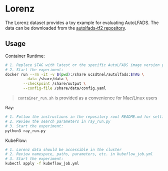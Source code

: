# Lorenz

The Lorenz dataset provides a toy example for evaluating AutoLFADS. The data can be downloaded from the [autolfads-tf2 repository](https://github.com/snel-repo/autolfads-tf2/blob/bdace0690cd016fd2ee1290c7ee5edbd9aec96bc/datasets/lorenz_dataset.h5).

## Usage

Container Runtime:

```bash
# 1. Replace $TAG with latest or the specific AutoLFADS image version you want to run
# 2. Start the experiment:
docker run --rm -it -v $(pwd):/share ucsdtnel/autolfads:$TAG \
        --data /share/data \
        --checkpoint /share/output \
        --config-file /share/data/config.yaml
```

> `container_run.sh` is provided as a convenience for Mac/Linux users

Ray:

```bash
# 1. Follow the instructions in the repository root README.md for setting up your AutoLFADS cluster
# 2. Review the search parameters in ray_run.py
# 3. Start the experiment:
python3 ray_run.py
```

KubeFlow:

```bash
# 1. Lorenz data should be accessible in the cluster
# 2. Review namespace, paths, parameters, etc. in kubeflow_job.yml
# 3. Start the experiment:
kubectl apply -f kubeflow_job.yml
```

